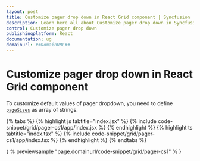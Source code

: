 ```yaml
---
layout: post
title: Customize pager drop down in React Grid component | Syncfusion
description: Learn here all about Customize pager drop down in Syncfusion React Grid component of Syncfusion Essential JS 2 and more.
control: Customize pager drop down 
publishingplatform: React
documentation: ug
domainurl: ##DomainURL##
---
```


# Customize pager drop down in React Grid component

To customize default values of pager dropdown, you need to define [`pageSizes`](https://ej2.syncfusion.com/angular/documentation/api/grid/pageSettings/#pagesizes) as array of strings.

{% tabs %}
{% highlight js tabtitle="index.jsx" %}
{% include code-snippet/grid/pager-cs1/app/index.jsx %}
{% endhighlight %}
{% highlight ts tabtitle="index.tsx" %}
{% include code-snippet/grid/pager-cs1/app/index.tsx %}
{% endhighlight %}
{% endtabs %}

{ % previewsample "page.domainurl/code-snippet/grid/pager-cs1" % }
